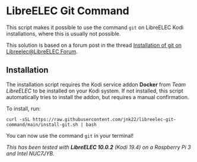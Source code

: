 # LibreELEC Git Command

This script makes it possible to use the command `git` on LibreELEC Kodi installations, where this is usually not possible.

This solution is based on a forum post in the thread [Installation of git on Libreelec@LibreELEC Forum](https://forum.libreelec.tv/thread/13874-installation-of-git-on-libreelec/?postID=105152#post105152).

## Installation

The installation script requires the Kodi service addon **Docker** from *Team LibreELEC* to be installed on your Kodi system.
If not installed, this script automatically tries to install the addon, but requires a manual confirmation.

To install, run:

```shell
curl -sSL https://raw.githubusercontent.com/jnk22/libreelec-git-command/main/install-git.sh | bash
```

You can now use the command `git` in your terminal!

*This has been tested with **LibreELEC 10.0.2** (Kodi 19.4) on a Raspberry Pi 3 and Intel NUC7JYB.*
